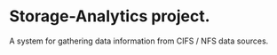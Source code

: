# Storage-Analytics project. 
A system for gathering data information from CIFS / NFS data sources.
